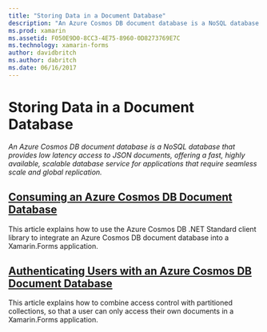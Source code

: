 ```yaml
---
title: "Storing Data in a Document Database"
description: "An Azure Cosmos DB document database is a NoSQL database that provides low latency access to JSON documents, offering a fast, highly available, scalable database service for applications that require seamless scale and global replication."
ms.prod: xamarin
ms.assetid: F050E9D0-8CC3-4E75-8960-0D8273769E7C
ms.technology: xamarin-forms
author: davidbritch
ms.author: dabritch
ms.date: 06/16/2017
---
```


# Storing Data in a Document Database

_An Azure Cosmos DB document database is a NoSQL database that provides low latency access to JSON documents, offering a fast, highly available, scalable database service for applications that require seamless scale and global replication._

## [Consuming an Azure Cosmos DB Document Database](consuming.md)

This article explains how to use the Azure Cosmos DB .NET Standard client library to integrate an Azure Cosmos DB document database into a Xamarin.Forms application.

## [Authenticating Users with an Azure Cosmos DB Document Database](authentication.md)

This article explains how to combine access control with partitioned collections, so that a user can only access their own documents in a Xamarin.Forms application.
